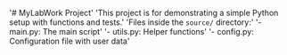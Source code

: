 '# MyLabWork Project' 
'This project is for demonstrating a simple Python setup with functions and tests.' 
'Files inside the `source/` directory:' 
'- main.py: The main script' 
'- utils.py: Helper functions' 
'- config.py: Configuration file with user data' 
